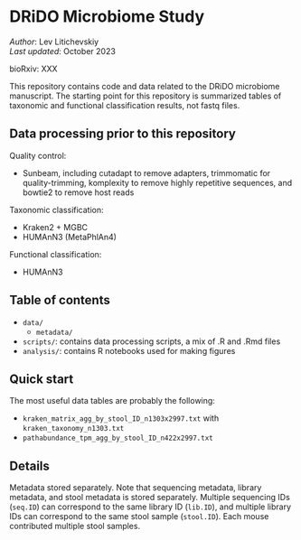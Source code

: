 # DRiDO Microbiome Study

_Author_: Lev Litichevskiy  
_Last updated_: October 2023  

bioRxiv: XXX

This repository contains code and data related to the DRiDO microbiome manuscript. The starting point for this repository is summarized tables of taxonomic and functional classification results, not fastq files.

## Data processing prior to this repository

Quality control:

- Sunbeam, including cutadapt to remove adapters, trimmomatic for quality-trimming, komplexity to remove highly repetitive sequences, and bowtie2 to remove host reads

Taxonomic classification:

- Kraken2 + MGBC
- HUMAnN3 (MetaPhlAn4)

Functional classification:

- HUMAnN3

## Table of contents

- `data/`
    - `metadata/` 
- `scripts/`: contains data processing scripts, a mix of .R and .Rmd files
- `analysis/`: contains R notebooks used for making figures

## Quick start

The most useful data tables are probably the following:

- `kraken_matrix_agg_by_stool_ID_n1303x2997.txt` with `kraken_taxonomy_n1303.txt`
- `pathabundance_tpm_agg_by_stool_ID_n422x2997.txt`

## Details

Metadata stored separately. Note that sequencing metadata, library metadata, and stool metadata is stored separately. Multiple sequencing IDs (`seq.ID`) can correspond to the same library ID (`lib.ID`), and multiple library IDs can correspond to the same stool sample (`stool.ID`). Each mouse contributed multiple stool samples.


